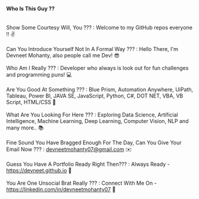 __Who Is This Guy ??__
<br><br><br>
Show Some Courtesy Will, You ??? : Welcome to my GitHub repos everyone !! ✌️
<br><br>
Can You Introduce Yourself Not In A Formal Way ??? : Hello There, I'm Devneet Mohanty, also people call me Dev! 😎
<br><br>
Who Am I Really ??? : Developer who always is look out for fun challenges and programming puns! 💻
<br><br>
Are You Good At Something ??? : Blue Prism, Automation Anywhere, UiPath, Tableau, Power BI, JAVA SE, JavaScript, Python, C#, DOT NET, VBA, VB Script, HTML/CSS 🙈
<br><br>
What Are You Looking For Here ??? : Exploring Data Science, Artificial Intelligence, Machine Learning, Deep Learning, Computer Vision, NLP and many more.. 📚
<br><br>
Fine Sound You Have Bragged Enough For The Day, Can You Give Your Email Now ??? : devneetmohanty07@gmail.com ✉️
<br><br>
Guess You Have A Portfolio Ready Right Then??? : Always Ready - https://devneet.github.io 🌟
<br><br>
You Are One Unsocial Brat Really ??? : Connect With Me On - https://linkedin.com/in/devneetmohanty07 💼
